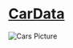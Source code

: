 # [CarData](https://github.com/Sheshipal/CarData)
![Cars Picture](https://encrypted-tbn0.gstatic.com/images?q=tbn:ANd9GcQHVdJcV82Hq3eTfKrzmqFSs1evOZTQPvYOdg&usqp=CAU)
